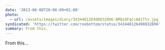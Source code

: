 ```yaml
---
date: '2013-06-08T20:06:09+01:00'
photo:
  - url: /assets/images/diary/343448126490832896-BMQsQFqCcAA1Ttv.jpg
syndicated: 'https://twitter.com/roobottom/status/343448126490832896'
summary: From this.
---
```

From this... 
